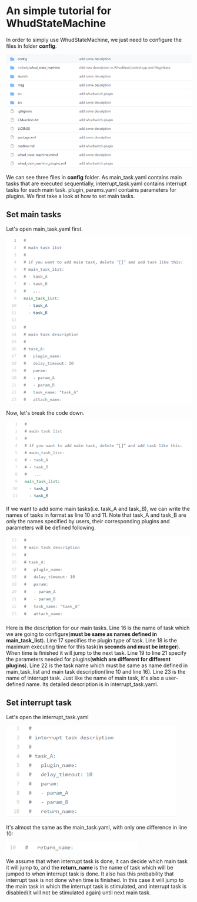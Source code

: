 # An simple tutorial for WhudStateMachine

In order to simply use WhudStateMachine, we just need to configure the files in folder **config**.

<img src="images\image-20210612121901791.png" alt="image-20210612121901791" style="zoom: 67%;" />

We can see three files in **config** folder. As main_task.yaml contains main tasks that are executed sequentially, interrupt_task.yaml contains interrupt tasks for each main task. plugin_params.yaml contains parameters for plugins. We first take a look at how to set main tasks.

## Set main tasks

Let's open main_task.yaml first.

<img src="images\image-20210612123032421.png" alt="image-20210612123032421" style="zoom: 80%;" />

Now, let's break the code down.

<img src="images\image-20210612123945198.png" alt="image-20210612123945198" style="zoom:80%;" />

If we want to add some main tasks(i.e. task_A and task_B), we can write the names of tasks in format as line 10 and 11. Note that task_A and task_B are only the names specified by users, their corresponding plugins and parameters will be defined following.

<img src="images\image-20210612124039207.png" alt="image-20210612124039207" style="zoom:80%;" />

Here is the description for our main tasks. Line 16 is the name of task which we are going to configure(**must be same as names defined in main_task_list**). Line 17 specifies the  plugin type of task. Line 18 is the maximum executing time for this task(**in seconds and must be integer**). When time is finished it will jump to the next task. Line 19 to line 21 specify the parameters needed for plugins(**which are different for different plugins**). Line 22 is the task name which must be same as name defined in main_task_list and main task description(line 10 and line 16). Line 23 is the name of interrupt task. Just like the name of main task, it's also a user-defined name. Its detailed description is in interrupt_task.yaml. 

## Set interrupt task

Let's open the interrupt_task.yaml

![image-20210614234549948](images\image-20210614234549948.png)

It's almost the same as the main_task.yaml, with only one difference in line 10:

![image-20210614234659188](images\image-20210614234659188.png)

 We assume that when interrupt task is done, it can decide which main task it will jump to, and the **return_name** is the name of task which will be jumped to  when interrupt task is done.  It also has this probability that interrupt task is not done when time is finished. In this case it will jump to the main task in which the interrupt task is stimulated, and interrupt task is disabled(it will not be stimulated again) until next main task.